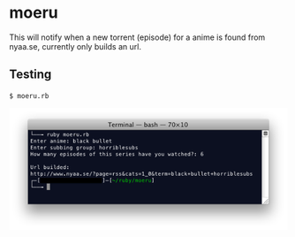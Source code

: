 # moeru
This will notify when a new torrent (episode) for a anime is found from nyaa.se, currently only builds an url.

## Testing
    $ moeru.rb
![](scr.png)